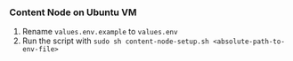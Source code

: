 ### Content Node on Ubuntu VM

1. Rename `values.env.example` to `values.env`
2. Run the script with `sudo sh content-node-setup.sh <absolute-path-to-env-file>`

